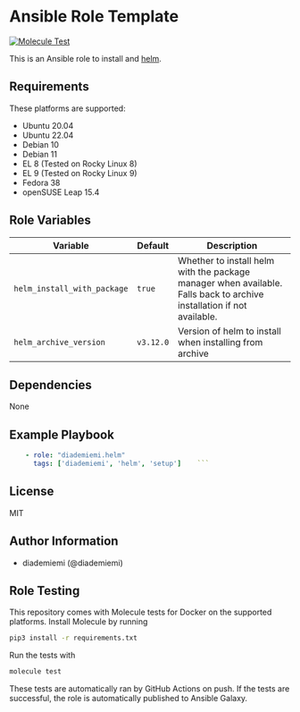 Ansible Role Template
=========

[![Molecule Test](https://github.com/diademiemi/ansible_role_helm/actions/workflows/molecule.yml/badge.svg)](https://github.com/diademiemi/ansible_role_helm/actions/workflows/molecule.yml)

This is an Ansible role to install and [helm](https://helm.sh).

Requirements
------------
These platforms are supported:
- Ubuntu 20.04
- Ubuntu 22.04
- Debian 10
- Debian 11
- EL 8 (Tested on Rocky Linux 8)
- EL 9 (Tested on Rocky Linux 9)
- Fedora 38
- openSUSE Leap 15.4

<!--
- List hardware requirements here  
-->

Role Variables
--------------

Variable | Default | Description
--- | --- | ---
`helm_install_with_package` | `true` | Whether to install helm with the package manager when available. Falls back to archive installation if not available.
`helm_archive_version` | `v3.12.0` | Version of helm to install when installing from archive
<!--
`variable` | `default` | Variable example
`long_variable` | See [defaults/main.yml](./defaults/main.yml) | Variable referring to defaults
`distro_specific_variable` | See [vars/debian.yml](./vars/debian.yml) | Variable referring to distro-specific variables
-->

Dependencies
------------
<!-- List dependencies on other roles or criteria -->
None

Example Playbook
----------------

```yaml
    - role: "diademiemi.helm"
      tags: ['diademiemi', 'helm', 'setup']    ```

```

License
-------

MIT

Author Information
------------------

- diademiemi (@diademiemi)

Role Testing
------------

This repository comes with Molecule tests for Docker on the supported platforms.
Install Molecule by running

```bash
pip3 install -r requirements.txt
```

Run the tests with

```bash
molecule test
```

These tests are automatically ran by GitHub Actions on push. If the tests are successful, the role is automatically published to Ansible Galaxy.
